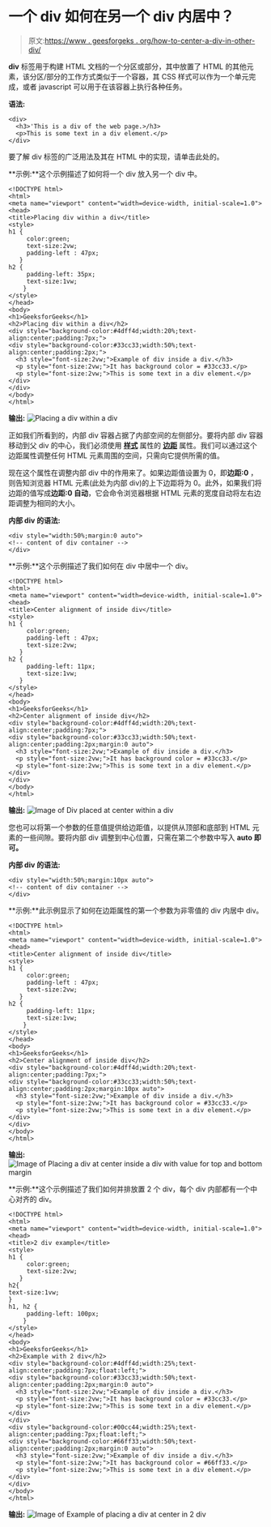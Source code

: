 # 一个 div 如何在另一个 div 内居中？

> 原文:[https://www . geesforgeks . org/how-to-center-a-div-in-other-div/](https://www.geeksforgeeks.org/how-to-center-a-div-within-another-div/)

**div** 标签用于构建 HTML 文档的一个分区或部分，其中放置了 HTML 的其他元素，该分区/部分的工作方式类似于一个容器，其 CSS 样式可以作为一个单元完成，或者 javascript 可以用于在该容器上执行各种任务。

**语法:**

```htmlhtml
<div>
  <h3>'This is a div of the web page.>/h3>
  <p>This is some text in a div element.</p>
</div>

```

要了解 div 标签的广泛用法及其在 HTML 中的实现，请单击此处的。

**示例:**这个示例描述了如何将一个 div 放入另一个 div 中。

```htmlhtml
<!DOCTYPE html>
<html>
<meta name="viewport" content="width=device-width, initial-scale=1.0">
<head>
<title>Placing div within a div</title>
<style>
h1 { 
     color:green;
     text-size:2vw;
     padding-left : 47px; 
   }
h2 { 
     padding-left: 35px;
     text-size:1vw; 
    } 
</style> 
</head>
<body>
<h1>GeeksforGeeks</h1> 
<h2>Placing div within a div</h2>
<div style="background-color:#4dff4d;width:20%;text-align:center;padding:7px;">
<div style="background-color:#33cc33;width:50%;text-align:center;padding:2px;">
  <h3 style="font-size:2vw;">Example of div inside a div.</h3>
  <p style="font-size:2vw;">It has background color = #33cc33.</p>
  <p style="font-size:2vw;">This is some text in a div element.</p>
</div>
</div>
</body>
</html>
```

**输出:**
![Placing a div within a div](img/4b54dd4c7648efc011f19902dab3080b.png)

正如我们所看到的，内部 div 容器占据了内部空间的左侧部分。要将内部 div 容器移动到父 div 的中心，我们必须使用 **[样式](https://www.geeksforgeeks.org/html-style-attribute/)** 属性的 **[边距](https://www.geeksforgeeks.org/css-margins-padding/)** 属性。我们可以通过这个边距属性调整任何 HTML 元素周围的空间，只需向它提供所需的值。

现在这个属性在调整内部 div 中的作用来了。如果边距值设置为 0，即**边距:0** ，则告知浏览器 HTML 元素(此处为内部 div)的上下边距将为 0。此外，如果我们将边距的值写成**边距:0 自动**，它会命令浏览器根据 HTML 元素的宽度自动将左右边距调整为相同的大小。

**内部 div 的语法:**

```htmlhtml
<div style="width:50%;margin:0 auto">
<!-- content of div container -->
</div>

```

**示例:**这个示例描述了我们如何在 div 中居中一个 div。

```htmlhtml
<!DOCTYPE html>
<html>
<meta name="viewport" content="width=device-width, initial-scale=1.0">
<head>
<title>Center alignment of inside div</title>
<style>
h1 { 
     color:green;
     padding-left : 47px;
     text-size:2vw; 
   } 
h2 { 
     padding-left: 11px;
     text-size:1vw; 
   }
</style> 
</head>
<body>
<h1>GeeksforGeeks</h1> 
<h2>Center alignment of inside div</h2>
<div style="background-color:#4dff4d;width:20%;text-align:center;padding:7px;">
<div style="background-color:#33cc33;width:50%;text-align:center;padding:2px;margin:0 auto">
  <h3 style="font-size:2vw;">Example of div inside a div.</h3>
  <p style="font-size:2vw;">It has background color = #33cc33.</p>
  <p style="font-size:2vw;">This is some text in a div element.</p>
</div>
</div>
</body>
</html>
```

**输出:**
![Image of Div placed at center within a div](img/c35044dc46547dd9664cc63d6a9c0000.png)

您也可以将第一个参数的任意值提供给边距值，以提供从顶部和底部到 HTML 元素的一些间隙。要将内部 div 调整到中心位置，只需在第二个参数中写入 **auto 即可。**

**内部 div 的语法:**

```htmlhtml
<div style="width:50%;margin:10px auto">
<!-- content of div container -->
</div>
```

**示例:**此示例显示了如何在边距属性的第一个参数为非零值的 div 内居中 div。

```htmlhtml
<!DOCTYPE html>
<html>
<meta name="viewport" content="width=device-width, initial-scale=1.0">
<head>
<title>Center alignment of inside div</title>
<style>
h1 { 
     color:green;
     padding-left : 47px;
     text-size:2vw; 
   } 
h2 { 
     padding-left: 11px;
     text-size:1vw; 
    }
</style> 
</head>
<body>
<h1>GeeksforGeeks</h1> 
<h2>Center alignment of inside div</h2>
<div style="background-color:#4dff4d;width:20%;text-align:center;padding:7px;">
<div style="background-color:#33cc33;width:50%;text-align:center;padding:2px;margin:10px auto">
  <h3 style="font-size:2vw;">Example of div inside a div.</h3>
  <p style="font-size:2vw;">It has background color = #33cc33.</p>
  <p style="font-size:2vw;">This is some text in a div element.</p>
</div>
</div>
</body>
</html>
```

**输出:**
![Image of Placing a div at center inside a div with value for top and bottom margin](img/8c254b4073b0eb15eb78c0b39b31df6b.png)

**示例:**这个示例描述了我们如何并排放置 2 个 div，每个 div 内部都有一个中心对齐的 div。

```htmlhtml
<!DOCTYPE html>
<html>
<meta name="viewport" content="width=device-width, initial-scale=1.0">
<head> 
<title>2 div example</title>
<style>
h1 { 
     color:green;
     text-size:2vw; 
   }
h2{
text-size:1vw;
} 
h1, h2 { 
     padding-left: 100px; 
    }
</style> 
</head> 
<body>
<h1>GeeksforGeeks</h1> 
<h2>Example with 2 div</h2>
<div style="background-color:#4dff4d;width:25%;text-align:center;padding:7px;float:left;">
<div style="background-color:#33cc33;width:50%;text-align:center;padding:2px;margin:0 auto">
  <h3 style="font-size:2vw;">Example of div inside a div.</h3>
  <p style="font-size:2vw;">It has background color = #33cc33.</p>
  <p style="font-size:2vw;">This is some text in a div element.</p>
</div>
</div>
<div style="background-color:#00cc44;width:25%;text-align:center;padding:7px;float:left;">
<div style="background-color:#66ff33;width:50%;text-align:center;padding:2px;margin:0 auto">
  <h3 style="font-size:2vw;">Example of div inside a div.</h3>
  <p style="font-size:2vw;">It has background color = #66ff33.</p>
  <p style="font-size:2vw;">This is some text in a div element.</p>
</div>
</div>
</body>
</html>
```

**输出:**
![Image of Example of placing a div at center in 2 div ](img/04875a9edc4a4af89f90c24cac63a1a4.png)